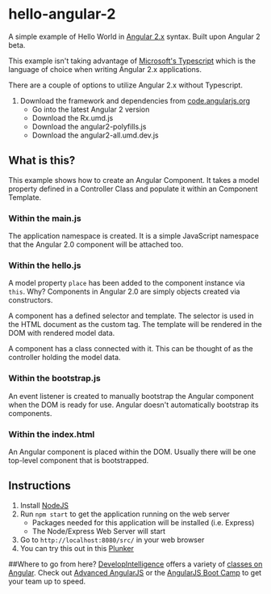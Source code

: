 # hello-angular-2
A simple example of Hello World in [Angular 2.x](https://angular.io/) syntax. Built upon Angular 2 beta.

This example isn't taking advantage of [Microsoft's Typescript](http://www.typescriptlang.org/) which is the language of choice when writing Angular 2.x applications. 

There are a couple of options to utilize Angular 2.x without Typescript. 

1. Download the framework and dependencies from [code.angularjs.org](https://code.angularjs.org/)
    * Go into the latest Angular 2 version
    * Download the Rx.umd.js
    * Download the angular2-polyfills.js
    * Download the angular2-all.umd.dev.js

## What is this?
This example shows how to create an Angular Component. It takes a model property defined in a Controller Class and populate it within an Component Template.

### Within the main.js
The application namespace is created. It is a simple JavaScript namespace that the Angular 2.0 component will be attached too.

### Within the hello.js
A model property `place` has been added to the component instance via `this`. Why? Components in Angular 2.0 are simply objects created via constructors. 

A component has a defined selector and template. The selector is used in the HTML document as the custom tag. The template will be rendered in the DOM with rendered model data. 

A component has a class connected with it. This can be thought of as the controller holding the model data. 

### Within the bootstrap.js
An event listener is created to manually bootstrap the Angular component when the DOM is ready for use. Angular doesn't automatically bootstrap its components.

### Within the index.html
An Angular component is placed within the DOM. Usually there will be one top-level component that is bootstrapped.

## Instructions
1. Install [NodeJS](https://nodejs.org/)
2. Run `npm start` to get the application running on the web server
    * Packages needed for this application will be installed (i.e.  Express)
    * The Node/Express Web Server will start
3. Go to `http://localhost:8080/src/` in your web browser
4. You can try this out in this [Plunker](http://plnkr.co/edit/8u0foD?p=preview)

##Where to go from here?
[DevelopIntelligence](http://www.developintelligence.com/) offers a variety of [classes on Angular](http://www.developintelligence.com/catalog/web-development-training/angularjs). Check out [Advanced AngularJS](http://www.developintelligence.com/catalog/web-development-training/angularjs/advanced-angularjs-development) or the [AngularJS Boot Camp](http://www.developintelligence.com/catalog/web-development-training/angularjs/angularjs-boot-camp) to get your team up to speed.
